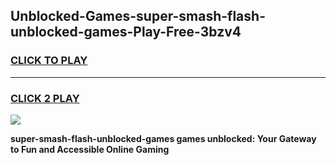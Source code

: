 
## Unblocked-Games-super-smash-flash-unblocked-games-Play-Free-3bzv4
<h3>
<a href="https://premium76.site?title=super-smash-flash-unblocked-games&ref=10A">CLICK TO PLAY</a></h3>
<hr>

<h3>
<a href="https://premium76.site?title=super-smash-flash-unblocked-games&ref=10A">CLICK 2 PLAY</a>
  
</h3>

<a href="https://premium76.site?title=super-smash-flash-unblocked-games&ref=10A"><img src="https://clearcache.store/games.png"></a>


**super-smash-flash-unblocked-games games unblocked: Your Gateway to Fun and Accessible Online Gaming**
